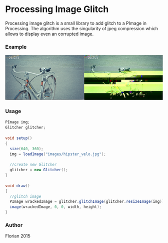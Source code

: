 # Processing Image Glitch
Processing image glitch is a small library to add glitch to a PImage in Processing. The algorithm uses the singularity of jpeg compression which allows to display even an corrupted image. 

### Example
![alt text](https://raw.githubusercontent.com/cansik/processing-imageglitch/master/example.jpg "Image Glitch Example")

### Usage
```java
PImage img;
Glitcher glitcher;

void setup()
{
  size(640, 360);
  img = loadImage("images/hipster_velo.jpg");
  
  //create new Glitcher
  glitcher = new Glitcher();
}

void draw()
{
  //glitch image
  PImage wrackedImage = glitcher.glitchImage(glitcher.resizeImage(img));
  image(wrackedImage, 0, 0, width, height);
}
```

### Author
Florian 2015
